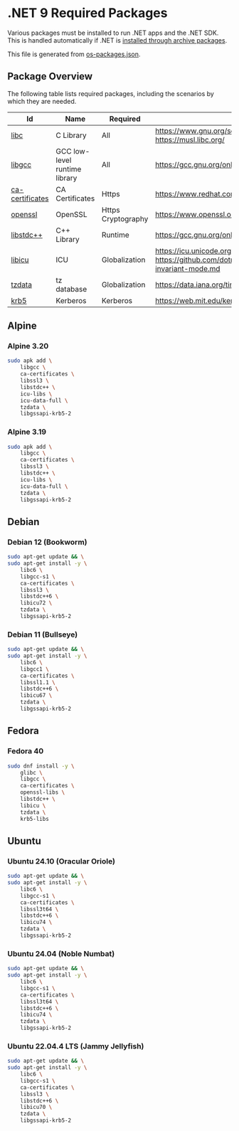 # .NET 9 Required Packages

Various packages must be installed to run .NET apps and the .NET SDK. This is handled automatically if .NET is [installed through archive packages](../../linux.md).

This file is generated from [os-packages.json](os-packages.json).

## Package Overview

The following table lists required packages, including the scenarios by which they are needed.

Id              | Name      | Required      | References
--------------- | --------- | ------------- | ------------------------------
[libc][0]       | C Library | All           | https://www.gnu.org/software/libc/libc.html<br>https://musl.libc.org/
[libgcc][1]     | GCC low-level runtime library | All | https://gcc.gnu.org/onlinedocs/gccint/Libgcc.html
[ca-certificates][2] | CA Certificates | Https | https://www.redhat.com/sysadmin/ca-certificates-cli
[openssl][3]    | OpenSSL   | Https<br>Cryptography | https://www.openssl.org/
[libstdc++][4]  | C++ Library | Runtime     | https://gcc.gnu.org/onlinedocs/libstdc++/
[libicu][5]     | ICU       | Globalization | https://icu.unicode.org<br>https://github.com/dotnet/runtime/blob/main/docs/design/features/globalization-invariant-mode.md
[tzdata][6]     | tz database | Globalization | https://data.iana.org/time-zones/tz-link.html
[krb5][7]       | Kerberos  | Kerberos      | https://web.mit.edu/kerberos

[0]: https://pkgs.org/search/?q=libc
[1]: https://pkgs.org/search/?q=libgcc
[2]: https://pkgs.org/search/?q=ca-certificates
[3]: https://pkgs.org/search/?q=openssl
[4]: https://pkgs.org/search/?q=libstdc++
[5]: https://pkgs.org/search/?q=libicu
[6]: https://pkgs.org/search/?q=tzdata
[7]: https://pkgs.org/search/?q=krb5

## Alpine

### Alpine 3.20

```bash
sudo apk add \
    libgcc \
    ca-certificates \
    libssl3 \
    libstdc++ \
    icu-libs \
    icu-data-full \
    tzdata \
    libgssapi-krb5-2
```

### Alpine 3.19

```bash
sudo apk add \
    libgcc \
    ca-certificates \
    libssl3 \
    libstdc++ \
    icu-libs \
    icu-data-full \
    tzdata \
    libgssapi-krb5-2
```

## Debian

### Debian 12 (Bookworm)

```bash
sudo apt-get update && \
sudo apt-get install -y \
    libc6 \
    libgcc-s1 \
    ca-certificates \
    libssl3 \
    libstdc++6 \
    libicu72 \
    tzdata \
    libgssapi-krb5-2
```

### Debian 11 (Bullseye)

```bash
sudo apt-get update && \
sudo apt-get install -y \
    libc6 \
    libgcc1 \
    ca-certificates \
    libssl1.1 \
    libstdc++6 \
    libicu67 \
    tzdata \
    libgssapi-krb5-2
```

## Fedora

### Fedora 40

```bash
sudo dnf install -y \
    glibc \
    libgcc \
    ca-certificates \
    openssl-libs \
    libstdc++ \
    libicu \
    tzdata \
    krb5-libs
```

## Ubuntu

### Ubuntu 24.10 (Oracular Oriole)

```bash
sudo apt-get update && \
sudo apt-get install -y \
    libc6 \
    libgcc-s1 \
    ca-certificates \
    libssl3t64 \
    libstdc++6 \
    libicu74 \
    tzdata \
    libgssapi-krb5-2
```

### Ubuntu 24.04 (Noble Numbat)

```bash
sudo apt-get update && \
sudo apt-get install -y \
    libc6 \
    libgcc-s1 \
    ca-certificates \
    libssl3t64 \
    libstdc++6 \
    libicu74 \
    tzdata \
    libgssapi-krb5-2
```

### Ubuntu 22.04.4 LTS (Jammy Jellyfish)

```bash
sudo apt-get update && \
sudo apt-get install -y \
    libc6 \
    libgcc-s1 \
    ca-certificates \
    libssl3 \
    libstdc++6 \
    libicu70 \
    tzdata \
    libgssapi-krb5-2
```

